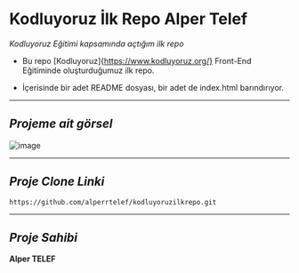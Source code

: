 # Kodluyoruz İlk Repo Alper Telef
*Kodluyoruz Eğitimi kapsamında açtığım ilk repo*

* Bu repo [Kodluyoruz]{https://www.kodluyoruz.org/} Front-End Eğitiminde oluşturduğumuz ilk repo. 

* İçerisinde bir adet README dosyası, bir adet de index.html barındırıyor.

---
## *Projeme ait görsel*
![image](https://user-images.githubusercontent.com/108796164/187038489-7725aa20-2184-4302-b603-040da90b7031.png)

---

## *Proje Clone Linki*


```
https://github.com/alperrtelef/kodluyoruzilkrepo.git
```

---
## *Proje Sahibi*

**Alper TELEF**
